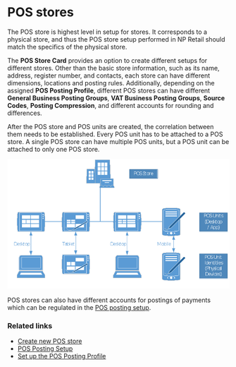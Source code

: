 # POS stores

The POS store is highest level in setup for stores. It corresponds to a physical store, and thus the POS store setup performed in NP Retail should match the specifics of the physical store. 

The **POS Store Card** provides an option to create different setups for different stores. Other than the basic store information, such as its name, address, register number, and contacts, each store can have different dimensions, locations and posting rules. Additionally, depending on the assigned **POS Posting Profile**, different POS stores can have different **General Business Posting Groups**, **VAT Business Posting Groups**, **Source Codes**, **Posting Compression**, and different accounts for rounding and differences.

After the POS store and POS units are created, the correlation between them needs to be established. Every POS unit has to be attached to a POS store. A single POS store can have multiple POS units, but a POS unit can be attached to only one POS store.

![pos_store_pos_unit](../images/POS%20store%20vs%20pos%20unit.png)

POS stores can also have different accounts for postings of payments which can be regulated in the [POS posting setup](../explanation/POS_posting_setup.md).

### Related links

- [Create new POS store](../howto/Create_new_POS_store.md)
- [POS Posting Setup](POS_posting_setup.md)
- [Set up the POS Posting Profile](../../pos_profiles/howto/POS_Pos_Prof.md)